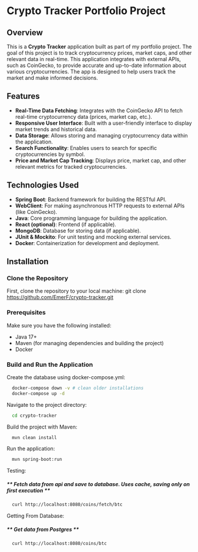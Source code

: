 # Crypto Tracker Portfolio Project

## Overview
This is a **Crypto Tracker** application built as part of my portfolio project. The goal of this project is to track cryptocurrency prices, market caps, and other relevant data in real-time. This application integrates with external APIs, such as CoinGecko, to provide accurate and up-to-date information about various cryptocurrencies. The app is designed to help users track the market and make informed decisions.

## Features
- **Real-Time Data Fetching**: Integrates with the CoinGecko API to fetch real-time cryptocurrency data (prices, market cap, etc.).
- **Responsive User Interface**: Built with a user-friendly interface to display market trends and historical data.
- **Data Storage**: Allows storing and managing cryptocurrency data within the application.
- **Search Functionality**: Enables users to search for specific cryptocurrencies by symbol.
- **Price and Market Cap Tracking**: Displays price, market cap, and other relevant metrics for tracked cryptocurrencies.

## Technologies Used
- **Spring Boot**: Backend framework for building the RESTful API.
- **WebClient**: For making asynchronous HTTP requests to external APIs (like CoinGecko).
- **Java**: Core programming language for building the application.
- **React (optional)**: Frontend (if applicable).
- **MongoDB**: Database for storing data (if applicable).
- **JUnit & Mockito**: For unit testing and mocking external services.
- **Docker**: Containerization for development and deployment.

## Installation

### Clone the Repository
First, clone the repository to your local machine:
git clone https://github.com/EmerF/crypto-tracker.git


### Prerequisites
Make sure you have the following installed:
- Java 17+
- Maven (for managing dependencies and building the project)
- Docker

### Build and Run the Application
Create the database using docker-compose.yml:
```bash
  docker-compose down -v # clean older installations
  docker-compose up -d
```

Navigate to the project directory:

```bash
  cd crypto-tracker
```

Build the project with Maven:
```bash
  mvn clean install
```
Run the application:
```bash
  mvn spring-boot:run
```
Testing:
##### ** Fetch data from api and save to database. Uses cache, saving only on first execution **
```bash
  curl http://localhost:8080/coins/fetch/btc
```
Getting From Database:
##### ** Get data from Postgres **
```bash
  curl http://localhost:8080/coins/btc
```
